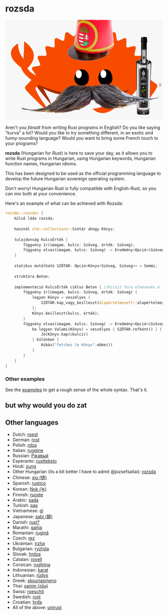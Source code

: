 # rozsda

![](./rozsda.png)

Aren't you _fáradt_ from writing Rust programs in English? Do you like saying
"kurva" a lot? Would you like to try something different, in an exotic and
funny-sounding language? Would you want to bring some French touch to your
programs?

**rozsda** (Hungarian for _Rust_) is here to save your day, as it allows you to
write Rust programs in Hungarian, using Hungarian keywords, Hungarian function names,
Hungarian idioms.

This has been designed to be used as the official programming language to
develop the future Hungarian sovereign operating system. 


Don't worry!
Hungarian Rust is fully compatible with English-Rust, so you can mix both at your
convenience.

Here's an example of what can be achieved with Rozsda:


```rust
rozsda::rozsda! {
    külső láda rozsda;

    használ std::collections::Szótár ahogy Könyv;

    tulajdonság KulcsÉrték {
        függvény ír(&magam, kulcs: Szöveg, érték: Szöveg);
        függvény olvas(&magam, kulcs: Szöveg) -> Eredmény<Opció<&Szöveg>, Szöveg>;
    }

    statikus mutálható SZÓTÁR: Opció<Könyv<Szöveg, Szöveg>> = Semmi;

    struktúra Beton;

    implementáció KulcsÉrték ciklus Beton { //kicsit fura elnevezés a fornak
        függvény ír(&magam, kulcs: Szöveg, érték: Szöveg) {
            legyen Könyv = veszélyes {
                SZÓTÁR.kap_vagy_beilleszt(Alapértelmezett::alapértelmezett)
            };
            Könyv.beilleszt(kulcs, érték);
        }
        függvény olvas(&magam, kulcs: Szöveg) -> Eredmény<Opció<&Szöveg>, Szöveg> {
            ha legyen Valami(Könyv) = veszélyes { SZÓTÁR.refként() } {
                Jó(Könyv.kap(&kulcs))
            } különben {
                Hibás("fetchez le Könyv".ebbe())
            }
        }
    }
}
```


### Other examples

See the [examples](pelda/src/main.rs) to get a rough sense of the whole
syntax. That's it.

## but why would you do zat

## Other languages

- Dutch: [roest](https://github.com/jeroenhd/roest)
- German: [rost](https://github.com/michidk/rost)
- Polish: [rdza](https://github.com/phaux/rdza)
- Italian: [ruggine](https://github.com/DamianX/ruggine)
- Russian: [Ржавый](https://github.com/Sanceilaks/rzhavchina)
- Esperanto: [rustteksto](https://github.com/dscottboggs/rustteksto)
- Hindi: [zung](https://github.com/rishit-khandelwal/zung)
- Other Hungarian (its a bit better I have to admit @jozsefsallai): [rozsda](https://github.com/jozsefsallai/rozsda)
- Chinese: [xiu (锈)](https://github.com/lucifer1004/xiu)
- Spanish: [rustico](https://github.com/UltiRequiem/rustico)
- Korean: [Nok (녹)](https://github.com/Alfex4936/nok)
- Finnish: [ruoste](https://github.com/vkoskiv/ruoste)
- Arabic: [sada](https://github.com/LAYGATOR/sada)
- Turkish: [pas](https://github.com/ekimb/pas)
- Vietnamese: [gỉ](https://github.com/Huy-Ngo/gir)
- Japanese: [sabi (錆)](https://github.com/yuk1ty/sabi)
- Danish: [rust?](https://github.com/LunaTheFoxgirl/rust-dk)
- Marathi: [gan̄ja](https://github.com/pranavgade20/ganja)
- Romanian: [rugină](https://github.com/aionescu/rugina)
- Czech: [rez](https://github.com/radekvit/rez)
- Ukrainian: [irzha](https://github.com/brokeyourbike/irzha)
- Bulgarian: [ryzhda](https://github.com/gavadinov/ryzhda)
- Slovak: [hrdza](https://github.com/TheMessik/hrdza)
- Catalan: [rovell](https://github.com/gborobio73/rovell)
- Corsican: [rughjina](https://github.com/aldebaranzbradaradjan/rughjina)
- Indonesian: [karat](https://github.com/annurdien/karat)
- Lithuanian: [rūdys](https://github.com/TruncatedDinosour/rudys)
- Greek: [skouriasmeno](https://github.com/devlocalhost/skouriasmeno)
- Thai: [sanim (สนิม)](https://github.com/korewaChino/sanim)
- Swiss: [roeschti](https://github.com/Georg-code/roeschti)
- Swedish: [rost](https://github.com/vojd/rost/)
- Croatian: [hrđa](https://github.com/njelich/hrdja)
- All of the above: [unirust](https://github.com/charyan/unirust)
